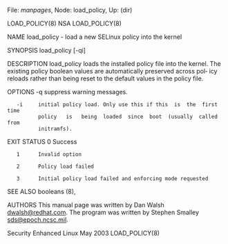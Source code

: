 File: *manpages*,  Node: load_policy,  Up: (dir)

LOAD_POLICY(8)                        NSA                       LOAD_POLICY(8)



NAME
       load_policy - load a new SELinux policy into the kernel


SYNOPSIS
       load_policy [-qi]

DESCRIPTION
       load_policy  loads  the  installed  policy  file  into the kernel.  The
       existing policy boolean values are automatically preserved across  pol‐
       icy reloads rather than being reset to the default values in the policy
       file.


OPTIONS
       -q     suppress warning messages.

       -i     initial policy load. Only use this if this  is  the  first  time
              policy   is   being  loaded  since  boot  (usually  called  from
              initramfs).


EXIT STATUS
       0      Success

       1      Invalid option

       2      Policy load failed

       3      Initial policy load failed and enforcing mode requested

SEE ALSO
       booleans (8),

AUTHORS
       This manual page was written by Dan Walsh <dwalsh@redhat.com>.
       The program was written by Stephen Smalley <sds@epoch.ncsc.mil>.



Security Enhanced Linux            May 2003                     LOAD_POLICY(8)
